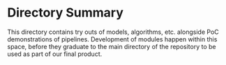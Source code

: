 # Directory Summary
This directory contains try outs of models, algorithms, etc. alongside PoC demonstrations of pipelines. Development of modules happen within this space, before they graduate to the main directory of the repository to be used as part of our final product.